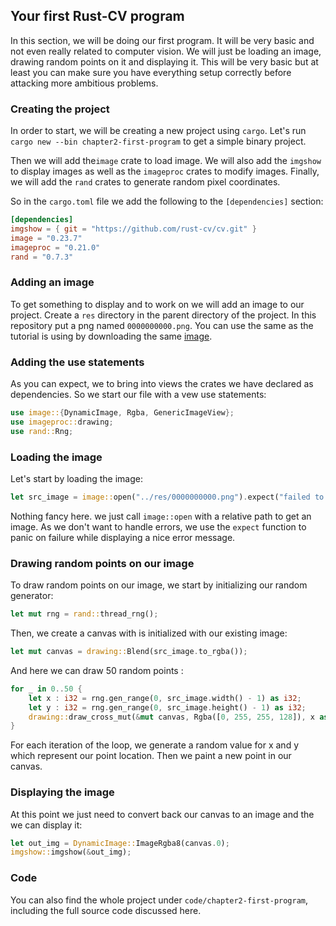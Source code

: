 ## Your first Rust-CV program
In this section, we will be doing our first program. It will be very basic and not even really related to computer vision. We will just be loading an image, drawing random points on it and displaying it. This will be very basic but at least you can make sure you have everything setup correctly before attacking more ambitious problems.

### Creating the project
In order to start, we will be creating a new project using `cargo`. Let's run ``cargo new --bin chapter2-first-program`` to get a simple binary project.

Then we will add the`image` crate to load image. We will also add the `imgshow` to display images as well as the `imageproc` crates to modify images. Finally, we will add the ``rand`` crates to generate random pixel coordinates.

So in the `cargo.toml` file we add the following to the `[dependencies]` section:
```toml
[dependencies]
imgshow = { git = "https://github.com/rust-cv/cv.git" }
image = "0.23.7"
imageproc = "0.21.0"
rand = "0.7.3"
```
### Adding an image
To get something to display and to work on we will add an image to our project. Create a `res` directory in the parent directory of the project. In this repository put a png named `0000000000.png`. You can use the same as the tutorial is using by downloading the same [image](https://raw.githubusercontent.com/rust-cv/cv/c7540dccf45af310c7f7dfa12ac31a2b04b26224/akaze/res/0000000000.png).

### Adding the use statements
As you can expect, we to bring into views the crates we have declared as dependencies. So we start our file with a vew use statements:
```rs
use image::{DynamicImage, Rgba, GenericImageView};
use imageproc::drawing;
use rand::Rng;
```

### Loading the image

Let's start by loading the image: 
```rs
let src_image = image::open("../res/0000000000.png").expect("failed to open image file");
```

Nothing fancy here. we just call `image::open` with a relative path to get an image. As we don't want to handle errors, we use the `expect` function to panic on failure while displaying a nice error message.

### Drawing random points on our image
To draw random points on our image, we start by initializing our random generator:

```rs
let mut rng = rand::thread_rng();
```

Then, we create a canvas with is initialized with our existing image:
```rs
let mut canvas = drawing::Blend(src_image.to_rgba());
```
And here we can draw 50 random points :
```rs
for _ in 0..50 {
    let x : i32 = rng.gen_range(0, src_image.width() - 1) as i32;
    let y : i32 = rng.gen_range(0, src_image.height() - 1) as i32;
    drawing::draw_cross_mut(&mut canvas, Rgba([0, 255, 255, 128]), x as i32, y as i32);
}
```
For each iteration of the loop, we generate a random value for x and y which represent our point location. Then we paint a new point in our canvas.

### Displaying the image
At this point we just need to convert back our canvas to an image and the we can display it:

```rs
let out_img = DynamicImage::ImageRgba8(canvas.0);
imgshow::imgshow(&out_img);
```

### Code
You can also find the whole project under ``code/chapter2-first-program``, including the full source code discussed here.